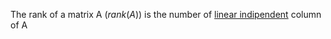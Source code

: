 The rank of a matrix A ($rank(A)$) is the number of [linear indipendent](https://en.wikipedia.org/wiki/Linear_independence) column of A
